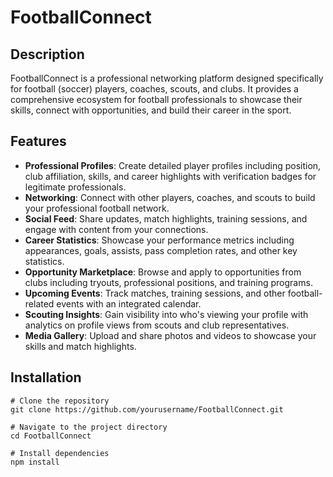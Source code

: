 # FootballConnect

## Description
FootballConnect is a professional networking platform designed specifically for football (soccer) players, coaches, scouts, and clubs. It provides a comprehensive ecosystem for football professionals to showcase their skills, connect with opportunities, and build their career in the sport.

## Features
- **Professional Profiles**: Create detailed player profiles including position, club affiliation, skills, and career highlights with verification badges for legitimate professionals.
- **Networking**: Connect with other players, coaches, and scouts to build your professional football network.
- **Social Feed**: Share updates, match highlights, training sessions, and engage with content from your connections.
- **Career Statistics**: Showcase your performance metrics including appearances, goals, assists, pass completion rates, and other key statistics.
- **Opportunity Marketplace**: Browse and apply to opportunities from clubs including tryouts, professional positions, and training programs.
- **Upcoming Events**: Track matches, training sessions, and other football-related events with an integrated calendar.
- **Scouting Insights**: Gain visibility into who's viewing your profile with analytics on profile views from scouts and club representatives.
- **Media Gallery**: Upload and share photos and videos to showcase your skills and match highlights.

## Installation
```
# Clone the repository
git clone https://github.com/yourusername/FootballConnect.git

# Navigate to the project directory
cd FootballConnect

# Install dependencies
npm install
```

##
